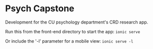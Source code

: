 # Psych Capstone

Development for the CU psychology department's CRD research app.

Run this from the front-end directory to start the app:
``ionic serve``

Or include the '-l' parameter for a mobile view:
``ionic serve -l``
